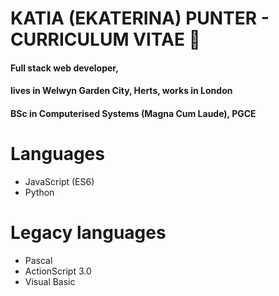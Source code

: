 
# KATIA (EKATERINA) PUNTER - CURRICULUM VITAE :page_facing_up:
#### Full stack web developer,
#### lives in Welwyn Garden City, Herts, works in London
#### BSc in Computerised Systems (Magna Cum Laude), PGCE
#
# Languages
* JavaScript (ES6)
* Python
# Legacy languages
* Pascal
* ActionScript 3.0
* Visual Basic

